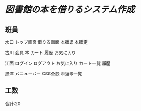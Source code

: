 # *図書館の本を借りるシステム作成*

## 班員
水口 トップ画面	借りる画面	本確認	本確定

古川 会員	本	カート	履歴	お気に入り

江面 ログイン	ログアウト	お気に入り	カート一覧	履歴

黒澤 メニューバー	CSS全般	未返却一覧

## 工数
合計:20

